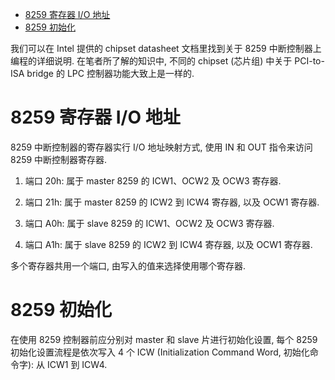 
<!-- @import "[TOC]" {cmd="toc" depthFrom=1 depthTo=6 orderedList=false} -->

<!-- code_chunk_output -->

- [8259 寄存器 I/O 地址](#8259-寄存器-io-地址)
- [8259 初始化](#8259-初始化)

<!-- /code_chunk_output -->

我们可以在 Intel 提供的 chipset datasheet 文档里找到关于 8259 中断控制器上编程的详细说明. 在笔者所了解的知识中, 不同的 chipset (芯片组) 中关于 PCI-to-ISA bridge 的 LPC 控制器功能大致上是一样的.

# 8259 寄存器 I/O 地址

8259 中断控制器的寄存器实行 I/O 地址映射方式, 使用 IN 和 OUT 指令来访问 8259 中断控制器寄存器.

1) 端口 20h: 属于 master 8259 的 ICW1、OCW2 及 OCW3 寄存器.

2) 端口 21h: 属于 master 8259 的 ICW2 到 ICW4 寄存器, 以及 OCW1 寄存器.

3) 端口 A0h: 属于 slave 8259 的 ICW1、OCW2 及 OCW3 寄存器.

4) 端口 A1h: 属于 slave 8259 的 ICW2 到 ICW4 寄存器, 以及 OCW1 寄存器.

多个寄存器共用一个端口, 由写入的值来选择使用哪个寄存器.

# 8259 初始化

在使用 8259 控制器前应分别对 master 和 slave 片进行初始化设置, 每个 8259 初始化设置流程是依次写入 4 个 ICW (Initialization Command Word, 初始化命令字): 从 ICW1 到 ICW4.










